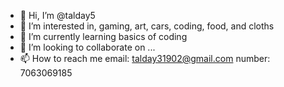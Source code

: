 - 👋 Hi, I’m @talday5
- 👀 I’m interested in, gaming, art, cars, coding, food, and cloths
- 🌱 I’m currently learning basics of coding 
- 💞️ I’m looking to collaborate on ...
- 📫 How to reach me email: talday31902@gmail.com number: 7063069185

<!---
talday5/talday5 is a ✨ special ✨ repository because its `README.md` (this file) appears on your GitHub profile.
You can click the Preview link to take a look at your changes.
--->
